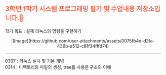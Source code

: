 <h2 style="color:ff6347;">3학년 1학기 시스템 프로그래밍 필기 및 수업내용 저장소입니다.📖</h2>

학기 목표 : 실제 리눅스의 명령을 구현하기<br>
<div align="center">
![Image](https://github.com/user-attachments/assets/0075fb4e-d2fa-436b-a512-c81f34fffd74) <br></div>
<hr>
0307 : 리눅스 설치 및 기본 개념<br>
0314 : 디렉토리와 파일의 생성, tree를 사용한 구조의 이해
